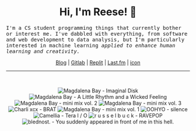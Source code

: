 <h1 align="center">Hi, I'm Reese! 👋</h1>

<p><samp>I'm a CS student programming things that currently bother or interest me. I've dabbled with everything, from software and web development to data analysis, but I'm particularly interested in machine learning <i>applied to enhance human learning and creativity.</i></p></samp>

<p align="center">
 <a href="https://renys.dev">Blog</a> | <a href="https://gitlab.com/renys">Gitlab</a> | <a href="https://replit.com/@renys">Replit</a> | <a href="https://last.fm/user/emperte">Last.fm</a> | <a href="https://picrew.me/en/image_maker/2243240">icon</a>
</p>

<hr class="dotted">
<br>
<!-- lastfm -->
<p align="center"><img src="https://lastfm.freetls.fastly.net/i/u/64s/40e357a8c9962876e806cc5328a383e0.jpg" title="Magdalena Bay - Imaginal Disk"> <img src="https://lastfm.freetls.fastly.net/i/u/64s/9322717e6a4cd9fa1fc0ddaf6cc69b58.jpg" title="Magdalena Bay - A Little Rhythm and a Wicked Feeling"> <img src="https://lastfm.freetls.fastly.net/i/u/64s/35875d7b0d6a4ab17ede4f82ecc16c30.jpg" title="Magdalena Bay - mini mix vol. 2"> <img src="https://lastfm.freetls.fastly.net/i/u/64s/c4407904c1910709ca094a4d18dc2e7b.jpg" title="Magdalena Bay - mini mix vol. 3"> <img src="https://lastfm.freetls.fastly.net/i/u/64s/b00527c6ae0cd1d4c9bf3706b130ad56.jpg" title="Charli xcx - BRAT"> <img src="https://lastfm.freetls.fastly.net/i/u/64s/e0235ea95ea243b48cf7be0014e33255.jpg" title="Magdalena Bay - mini mix vol. 1"> <img src="https://lastfm.freetls.fastly.net/i/u/64s/d6d60839fb052855e800043064a7b67a.jpg" title="OOHYO - silence"> <img src="https://lastfm.freetls.fastly.net/i/u/64s/1341c668db845a8c4bd27853e29fe73f.png" title="Camellia - Tera I / O"> <img src="https://lastfm.freetls.fastly.net/i/u/64s/93f869ebdb748c2b0e5ac262634537c3.jpg" title="r u s s e l b u c k - RAVEPOP"> <img src="https://lastfm.freetls.fastly.net/i/u/64s/9974ab7d09b4584ff54172771f523b2a.jpg" title="blednost. - You suddenly appeared in front of me in this hell."> </p>
